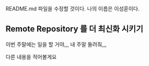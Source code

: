 README.md 파일을 수정할 것이다.
나의 이름은 이성훈이다.

## Remote Repository 를 더 최신화 시키기
이번 주말에는 일을 할 거야,,, 내 주말 돌려줘,,,


다른 내용을 적어볼게요
